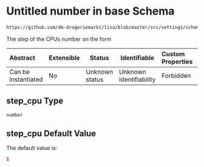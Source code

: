 # Untitled number in base Schema

```txt
https://github.com/dm-drogeriemarkt/lisa/blob/master/src/settings/schema.json#/properties/form_settings/properties/step_cpu
```

The step of the CPUs number on the form


| Abstract            | Extensible | Status         | Identifiable            | Custom Properties | Additional Properties | Access Restrictions | Defined In                                                                               |
| :------------------ | ---------- | -------------- | ----------------------- | :---------------- | --------------------- | ------------------- | ---------------------------------------------------------------------------------------- |
| Can be instantiated | No         | Unknown status | Unknown identifiability | Forbidden         | Allowed               | none                | [settings.schema.json\*](../../src/settings/settings.schema.json "open original schema") |

## step_cpu Type

`number`

## step_cpu Default Value

The default value is:

```json
1
```

